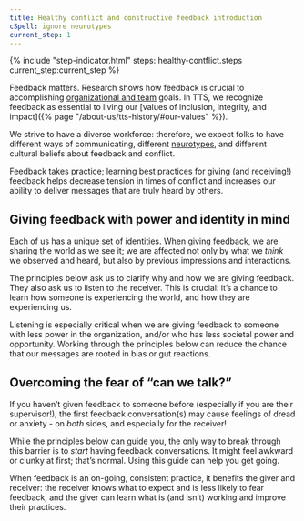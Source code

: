 ```yaml
---
title: Healthy conflict and constructive feedback introduction
cSpell: ignore neurotypes
current_step: 1
---
```


{% include "step-indicator.html" steps: healthy-contflict.steps current_step:current_step  %}

Feedback matters. Research shows how feedback is crucial to accomplishing [organizational and team](https://tomgeraghty.co.uk/index.php/resilience-engineering-and-psychological-safety/#:~:text=Psychological%20safety%20is%20cited%20as%20the%20key%20factor%20in%20team%20performance) goals. In TTS, we recognize feedback as essential to living our [values of inclusion, integrity, and impact]({% page "/about-us/tts-history/#our-values" %}). 

We strive to have a diverse workforce: therefore, we expect folks to have different ways of communicating, different [neurotypes](https://askearn.org/page/neurodiversity-evaluation), and different cultural beliefs about feedback and conflict. 

Feedback takes practice; learning best practices for giving (and receiving!) feedback helps decrease tension in times of conflict and increases our ability to deliver messages that are truly heard by others.

## Giving feedback with power and identity in mind

Each of us has a unique set of identities. When giving feedback, we are sharing the world as we see it; we are affected not only by what we _think_ we observed and heard, but also by previous impressions and interactions.

The principles below ask us to clarify why and how we are giving feedback. They also ask us to listen to the receiver. This is crucial: it’s a chance to learn how someone is experiencing the world, and how they are experiencing us.

Listening is especially critical when we are giving feedback to someone with less power in the organization, and/or who has less societal power and opportunity. Working through the principles below can reduce the chance that our messages are rooted in bias or gut reactions.

## Overcoming the fear of “can we talk?” 

If you haven’t given feedback to someone before (especially if you are their supervisor!), the first feedback conversation(s) may cause feelings of dread or anxiety - on _both_ sides, and especially for the receiver!

While the principles below can guide you, the only way to break through this barrier is to _start_ having feedback conversations. It might feel awkward or clunky at first; that’s normal. Using this guide can help you get going.

When feedback is an on-going, consistent practice, it benefits the giver and receiver: the receiver knows what to expect and is less likely to fear feedback, and the giver can learn what is (and isn’t) working and improve their practices.
